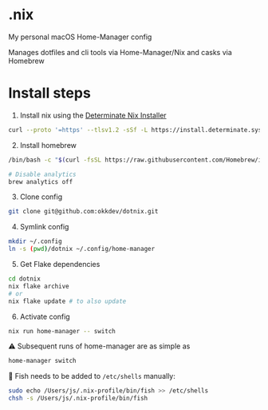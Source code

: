 # .nix

My personal macOS Home-Manager config

Manages dotfiles and cli tools via Home-Manager/Nix and casks via Homebrew

# Install steps

1. Install nix using the [Determinate Nix Installer](https://github.com/DeterminateSystems/nix-installer)
```sh
curl --proto '=https' --tlsv1.2 -sSf -L https://install.determinate.systems/nix | sh -s -- install
```
2. Install homebrew
```sh
/bin/bash -c "$(curl -fsSL https://raw.githubusercontent.com/Homebrew/install/HEAD/install.sh)"

# Disable analytics
brew analytics off
```
3. Clone config
```sh
git clone git@github.com:okkdev/dotnix.git
```
4. Symlink config
```sh
mkdir ~/.config
ln -s (pwd)/dotnix ~/.config/home-manager
```
5. Get Flake dependencies
```sh
cd dotnix
nix flake archive
# or
nix flake update # to also update
```
6. Activate config
```sh
nix run home-manager -- switch
```

⚠️  Subsequent runs of home-manager are as simple as
```sh
home-manager switch
```

🚨 Fish needs to be added to `/etc/shells` manually:
```sh
sudo echo /Users/js/.nix-profile/bin/fish >> /etc/shells
chsh -s /Users/js/.nix-profile/bin/fish
```
